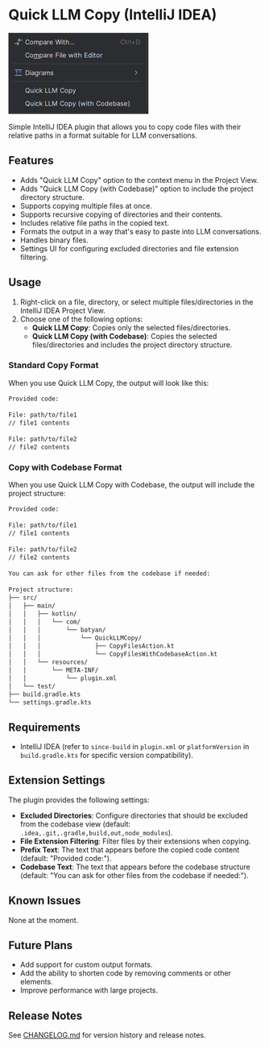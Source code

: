 # Quick LLM Copy (IntelliJ IDEA)

![Screenshot](images/image.png)

Simple IntelliJ IDEA plugin that allows you to copy code files with their relative paths in a format suitable for LLM conversations.

## Features

- Adds "Quick LLM Copy" option to the context menu in the Project View.
- Adds "Quick LLM Copy (with Codebase)" option to include the project directory structure.
- Supports copying multiple files at once.
- Supports recursive copying of directories and their contents.
- Includes relative file paths in the copied text.
- Formats the output in a way that's easy to paste into LLM conversations.
- Handles binary files.
- Settings UI for configuring excluded directories and file extension filtering.

## Usage

1. Right-click on a file, directory, or select multiple files/directories in the IntelliJ IDEA Project View.
2. Choose one of the following options:
   - **Quick LLM Copy**: Copies only the selected files/directories.
   - **Quick LLM Copy (with Codebase)**: Copies the selected files/directories and includes the project directory structure.

### Standard Copy Format

When you use Quick LLM Copy, the output will look like this:

```
Provided code:

File: path/to/file1
// file1 contents

File: path/to/file2
// file2 contents

```

### Copy with Codebase Format

When you use Quick LLM Copy with Codebase, the output will include the project structure:

```
Provided code:

File: path/to/file1
// file1 contents

File: path/to/file2
// file2 contents

You can ask for other files from the codebase if needed:

Project structure:
├── src/
│   ├── main/
│   │   ├── kotlin/
│   │   │   └── com/
│   │   │       └── batyan/
│   │   │           └── QuickLLMCopy/
│   │   │               ├── CopyFilesAction.kt
│   │   │               └── CopyFilesWithCodebaseAction.kt
│   │   └── resources/
│   │       └── META-INF/
│   │           └── plugin.xml
│   └── test/
├── build.gradle.kts
└── settings.gradle.kts
```

## Requirements

- IntelliJ IDEA (refer to `since-build` in `plugin.xml` or `platformVersion` in `build.gradle.kts` for specific version compatibility).

## Extension Settings

The plugin provides the following settings:

* **Excluded Directories**: Configure directories that should be excluded from the codebase view (default: `.idea,.git,.gradle,build,out,node_modules`).
* **File Extension Filtering**: Filter files by their extensions when copying.
* **Prefix Text**: The text that appears before the copied code content (default: "Provided code:").
* **Codebase Text**: The text that appears before the codebase structure (default: "You can ask for other files from the codebase if needed:").

## Known Issues

None at the moment.

## Future Plans

- Add support for custom output formats.
- Add the ability to shorten code by removing comments or other elements.
- Improve performance with large projects.

## Release Notes

See [CHANGELOG.md](CHANGELOG.md) for version history and release notes. 